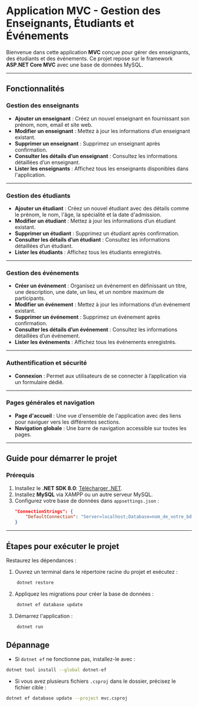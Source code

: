 #  Application MVC - Gestion des Enseignants, Étudiants et Événements

Bienvenue dans cette application **MVC** conçue pour gérer des enseignants, des étudiants et des événements. Ce projet repose sur le framework **ASP.NET Core MVC** avec une base de données MySQL.

---

##  Fonctionnalités

### Gestion des enseignants
- **Ajouter un enseignant** : Créez un nouvel enseignant en fournissant son prénom, nom, email et site web.
- **Modifier un enseignant** : Mettez à jour les informations d’un enseignant existant.
- **Supprimer un enseignant** : Supprimez un enseignant après confirmation.
- **Consulter les détails d’un enseignant** : Consultez les informations détaillées d’un enseignant.
- **Lister les enseignants** : Affichez tous les enseignants disponibles dans l'application.

---

### Gestion des étudiants
- **Ajouter un étudiant** : Créez un nouvel étudiant avec des détails comme le prénom, le nom, l'âge, la spécialité et la date d'admission.
- **Modifier un étudiant** : Mettez à jour les informations d’un étudiant existant.
- **Supprimer un étudiant** : Supprimez un étudiant après confirmation.
- **Consulter les détails d’un étudiant** : Consultez les informations détaillées d’un étudiant.
- **Lister les étudiants** : Affichez tous les étudiants enregistrés.

---

### Gestion des événements
- **Créer un événement** : Organisez un événement en définissant un titre, une description, une date, un lieu, et un nombre maximum de participants.
- **Modifier un événement** : Mettez à jour les informations d’un événement existant.
- **Supprimer un événement** : Supprimez un événement après confirmation.
- **Consulter les détails d’un événement** : Consultez les informations détaillées d’un événement.
- **Lister les événements** : Affichez tous les événements enregistrés.

---

### Authentification et sécurité
- **Connexion** : Permet aux utilisateurs de se connecter à l’application via un formulaire dédié.

---

### Pages générales et navigation
- **Page d'accueil** : Une vue d'ensemble de l'application avec des liens pour naviguer vers les différentes sections.
- **Navigation globale** : Une barre de navigation accessible sur toutes les pages.

---

## Guide pour démarrer le projet

### Prérequis
1. Installez le **.NET SDK 8.0**: [Télécharger .NET](https://dotnet.microsoft.com/download/dotnet).
2. Installez **MySQL** via XAMPP ou un autre serveur MySQL.
3. Configurez votre base de données dans `appsettings.json` :
   ```json
   "ConnectionStrings": {
       "DefaultConnection": "Server=localhost;Database=nom_de_votre_bd;Uid=root;Pwd=;"
   }

---

## Étapes pour exécuter le projet
Restaurez les dépendances :
1. Ouvrez un terminal dans le répertoire racine du projet et exécutez :
```bash
    dotnet restore
```   
2. Appliquez les migrations pour créer la base de données :
```bash
    dotnet ef database update
```
3. Démarrez l'application :
```bash
    dotnet run
```
## Dépannage

- Si `dotnet ef` ne fonctionne pas, installez-le avec :
```bash
dotnet tool install --global dotnet-ef
```
- Si vous avez plusieurs fichiers `.csproj` dans le dossier, précisez le fichier cible :
```bash
dotnet ef database update --project mvc.csproj
```
